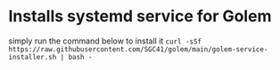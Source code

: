 # Installs systemd service for Golem
simply run the command below to install it
`curl -sSf https://raw.githubusercontent.com/SGC41/golem/main/golem-service-installer.sh | bash -`

